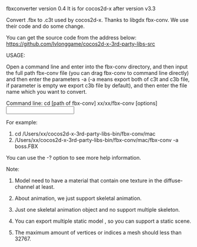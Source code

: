 fbxconverter version 0.4
It is for cocos2d-x after version v3.3

Convert .fbx to .c3t used by cocos2d-x. Thanks to libgdx fbx-conv. We use their code and do some change.

You can get the source code from the address below:
https://github.com/lvlonggame/cocos2d-x-3rd-party-libs-src 

USAGE:

Open a command line and enter into the fbx-conv directory, and then input the full path fbx-conv file (you can drag fbx-conv to command line directly) and then enter the parameters -a (-a means export both of c3t and c3b file, if parameter is empty we export c3b file by default), and then enter the file name which you want to convert.

Command line:
cd [path of fbx-conv]
xx/xx/fbx-conv [options] <input>

For example:
1. cd /Users/xx/cocos2d-x-3rd-party-libs-bin/fbx-conv/mac
2. /Users/xx/cocos2d-x-3rd-party-libs-bin/fbx-conv/mac/fbx-conv -a boss.FBX

You can use the -? option to see more help information.

Note: 

1. Model need to have a material that contain one texture in the diffuse-channel at least.
	
2. About animation, we just support skeletal animation.
	
3. Just one skeletal animation object and no support multiple skeleton.
	
4. You can export multiple static model , so you can support a static scene.
	
5. The maximum amount of vertices or indices a mesh should less than 32767.
